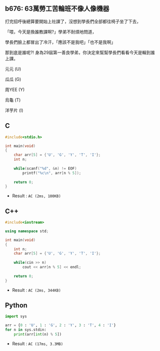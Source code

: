 ## b676: 63萬勞工苦輪班不像人像機器
打完招呼後總算要開始上社課了，沒想到學長們全部都往椅子坐了下去，

「喂，今天是換誰教課啊?」學弟不耐煩地問道，

學長們臉上都冒出了冷汗，「應該不是我吧」「也不是我啊」

那到底是誰呢?! 身為29屆第一善良學弟，你決定來幫幫學長們看看今天是輪到誰上課。

元元 (U)

瓜瓜 (G)

周YEE (Y)

烏龜 (T)

洋芋片 (I)

## C
```C
#include<stdio.h>

int main(void)
{
	char arr[5] = {'U', 'G', 'Y', 'T', 'I'};
	int n;
	
	while(scanf("%d", &n) != EOF)
		printf("%c\n", arr[n % 5]);
		
	return 0;
}
```
 * Result : `AC (2ms, 100KB)`

## C++
```c++
#include<iostream>

using namespace std;

int main(void)
{
	int n;
	char arr[5] = {'U', 'G', 'Y', 'T', 'I'};
	
	while(cin >> n)
		cout << arr[n % 5] << endl;
	
	return 0; 
}
```
 * Result : `AC (2ms, 344KB)`

## Python
```python
import sys

arr = {0 : 'U', 1 : 'G', 2 : 'Y', 3 : 'T', 4 : 'I'}
for n in sys.stdin:
    print(arr[int(n) % 5])
```
 * Result : `AC (17ms, 3.3MB)`
